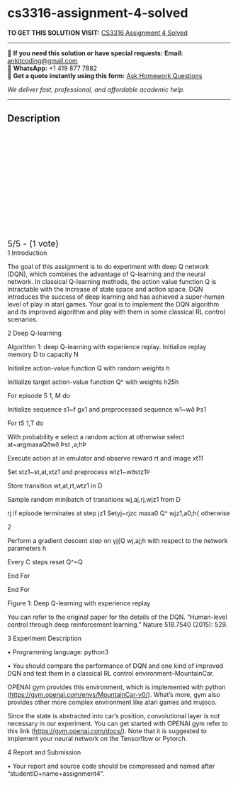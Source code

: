 # cs3316-assignment-4-solved
**TO GET THIS SOLUTION VISIT:** [CS3316 Assignment 4 Solved](https://www.ankitcodinghub.com/product/cs3316-reinforcement-learning-assignment-4-solved/)


---

📩 **If you need this solution or have special requests:** **Email:** ankitcoding@gmail.com  
📱 **WhatsApp:** +1 419 877 7882  
📄 **Get a quote instantly using this form:** [Ask Homework Questions](https://www.ankitcodinghub.com/services/ask-homework-questions/)

*We deliver fast, professional, and affordable academic help.*

---

<h2>Description</h2>



<div class="kk-star-ratings kksr-auto kksr-align-center kksr-valign-top" data-payload="{&quot;align&quot;:&quot;center&quot;,&quot;id&quot;:&quot;126919&quot;,&quot;slug&quot;:&quot;default&quot;,&quot;valign&quot;:&quot;top&quot;,&quot;ignore&quot;:&quot;&quot;,&quot;reference&quot;:&quot;auto&quot;,&quot;class&quot;:&quot;&quot;,&quot;count&quot;:&quot;1&quot;,&quot;legendonly&quot;:&quot;&quot;,&quot;readonly&quot;:&quot;&quot;,&quot;score&quot;:&quot;5&quot;,&quot;starsonly&quot;:&quot;&quot;,&quot;best&quot;:&quot;5&quot;,&quot;gap&quot;:&quot;4&quot;,&quot;greet&quot;:&quot;Rate this product&quot;,&quot;legend&quot;:&quot;5\/5 - (1 vote)&quot;,&quot;size&quot;:&quot;24&quot;,&quot;title&quot;:&quot;CS3316  Assignment 4 Solved&quot;,&quot;width&quot;:&quot;138&quot;,&quot;_legend&quot;:&quot;{score}\/{best} - ({count} {votes})&quot;,&quot;font_factor&quot;:&quot;1.25&quot;}">

<div class="kksr-stars">

<div class="kksr-stars-inactive">
            <div class="kksr-star" data-star="1" style="padding-right: 4px">


<div class="kksr-icon" style="width: 24px; height: 24px;"></div>
        </div>
            <div class="kksr-star" data-star="2" style="padding-right: 4px">


<div class="kksr-icon" style="width: 24px; height: 24px;"></div>
        </div>
            <div class="kksr-star" data-star="3" style="padding-right: 4px">


<div class="kksr-icon" style="width: 24px; height: 24px;"></div>
        </div>
            <div class="kksr-star" data-star="4" style="padding-right: 4px">


<div class="kksr-icon" style="width: 24px; height: 24px;"></div>
        </div>
            <div class="kksr-star" data-star="5" style="padding-right: 4px">


<div class="kksr-icon" style="width: 24px; height: 24px;"></div>
        </div>
    </div>

<div class="kksr-stars-active" style="width: 138px;">
            <div class="kksr-star" style="padding-right: 4px">


<div class="kksr-icon" style="width: 24px; height: 24px;"></div>
        </div>
            <div class="kksr-star" style="padding-right: 4px">


<div class="kksr-icon" style="width: 24px; height: 24px;"></div>
        </div>
            <div class="kksr-star" style="padding-right: 4px">


<div class="kksr-icon" style="width: 24px; height: 24px;"></div>
        </div>
            <div class="kksr-star" style="padding-right: 4px">


<div class="kksr-icon" style="width: 24px; height: 24px;"></div>
        </div>
            <div class="kksr-star" style="padding-right: 4px">


<div class="kksr-icon" style="width: 24px; height: 24px;"></div>
        </div>
    </div>
</div>


<div class="kksr-legend" style="font-size: 19.2px;">
            5/5 - (1 vote)    </div>
    </div>
1 Introduction

The goal of this assignment is to do experiment with deep Q network (DQN), which combines the advantage of Q-learning and the neural network. In classical Q-learning methods, the action value function Q is intractable with the increase of state space and action space. DQN introduces the success of deep learning and has achieved a super-human level of play in atari games. Your goal is to implement the DQN algorithm and its improved algorithm and play with them in some classical RL control scenarios.

2 Deep Q-learning

Algorithm 1: deep Q-learning with experience replay. Initialize replay memory D to capacity N

Initialize action-value function Q with random weights h

Initialize target action-value function Q^ with weights h25h

For episode 5 1, M do

Initialize sequence s1~f gx1 and preprocessed sequence w1~wð Þs1

For t5 1,T do

With probability e select a random action at otherwise select at~argmaxaQðwð Þst ,a;hÞ

Execute action at in emulator and observe reward rt and image xt11

Set stz1~st,at,xtz1 and preprocess wtz1~wðstz1Þ

Store transition wt,at,rt,wtz1 in D

Sample random minibatch of transitions wj,aj,rj,wjz1 from D

rj if episode terminates at step jz1 Setyj~rjzc maxa0 Q^ wjz1,a0;h{ otherwise

2

Perform a gradient descent step on yj{Q wj,aj;h with respect to the network parameters h

Every C steps reset Q^~Q

End For

End For

Figure 1: Deep Q-learning with experience replay

You can refer to the original paper for the details of the DQN. “Human-level control through deep reinforcement learning.” Nature 518.7540 (2015): 529.

3 Experiment Description

• Programming language: python3

• You should compare the performance of DQN and one kind of improved DQN and test them in a classical RL control environment–MountainCar.

OPENAI gym provides this environment, which is implemented with python (https://gym.openai.com/envs/MountainCar-v0/). What’s more, gym also provides other more complex environment like atari games and mujoco.

Since the state is abstracted into car’s position, convolutional layer is not necessary in our experiment. You can get started with OPENAI gym refer to this link (https://gym.openai.com/docs/). Note that it is suggested to implement your neural network on the Tensorflow or Pytorch.

4 Report and Submission

• Your report and source code should be compressed and named after “studentID+name+assignment4”.
